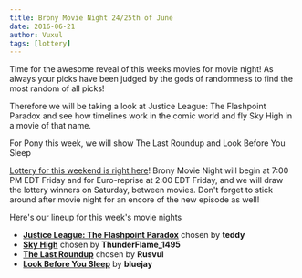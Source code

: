 ```yaml
---
title: Brony Movie Night 24/25th of June
date: 2016-06-21
author: Vuxul
tags: [lottery]
---
```


Time for the awesome reveal of this weeks movies for movie night! As always your picks have been judged by the gods of randomness to find the most random of all picks!

Therefore we will be taking a look at Justice League: The Flashpoint Paradox and see how timelines work in the comic world and fly Sky High in a movie of that name.

For Pony this week, we will show The Last Roundup and Look Before You Sleep

[Lottery for this weekend is right here][lotto]! Brony Movie Night will begin at 7:00 PM EDT Friday and for Euro-reprise at 2:00 EDT Friday, and we will draw the lottery winners on Saturday, between movies. Don't forget to stick around after movie night for an encore of the new episode as well!

Here's our lineup for this week's movie nights

 - **[Justice League: The Flashpoint Paradox][m1]** chosen by **teddy**
 - **[Sky High][m2]** chosen by **ThunderFlame_1495**
 - **[The Last Roundup][p1]** chosen by **Rusvul**
 - **[Look Before You Sleep][p2]** by **bluejay**

[m1]: http://www.imdb.com/title/tt2820466/
[m2]: http://www.imdb.com/title/tt0405325/
[p1]: http://www.imdb.com/title/tt2143427
[p2]: http://www.imdb.com/title/tt1832716/
[lotto]: https://bronystate.typeform.com/to/a4kyAd
